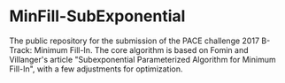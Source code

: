 # MinFill-SubExponential
The public repository for the submission of the PACE challenge 2017 B-Track: Minimum Fill-In. The core algorithm is based on Fomin and Villanger's article "Subexponential Parameterized Algorithm for Minimum Fill-In", with a few adjustments for optimization.

